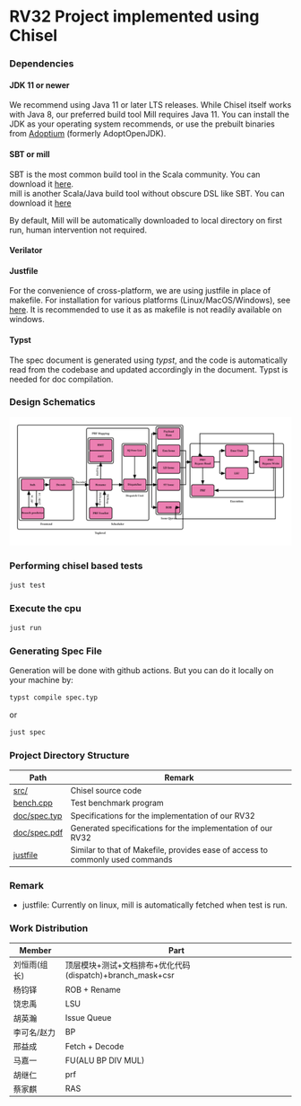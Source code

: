 RV32 Project implemented using Chisel
=======================

### Dependencies
#### JDK 11 or newer

We recommend using Java 11 or later LTS releases. While Chisel itself works with Java 8, our preferred build tool Mill requires Java 11. You can install the JDK as your operating system recommends, or use the prebuilt binaries from [Adoptium](https://adoptium.net/) (formerly AdoptOpenJDK).

#### SBT or mill

SBT is the most common build tool in the Scala community. You can download it [here](https://www.scala-sbt.org/download.html).  
mill is another Scala/Java build tool without obscure DSL like SBT. You can download it [here](https://github.com/com-lihaoyi/mill/releases)

By default, Mill will be automatically downloaded to local directory on first run, human intervention not required.

#### Verilator

#### Justfile

For the convenience of cross-platform, we are using justfile in place of makefile. For installation for various platforms (Linux/MacOS/Windows), see [here](https://github.com/casey/just). It is recommended to use it as as makefile is not readily available on windows.

#### Typst

The spec document is generated using *typst*, and the code is automatically read from the codebase and updated accordingly in the document. Typst is needed for doc compilation.

### Design Schematics
![schem](./doc/diagram.svg)

### Performing chisel based tests
```sh
just test
```

### Execute the cpu
```sh
just run
```

### Generating Spec File
Generation will be done with github actions. But you can do it locally on your machine by:
```sh
typst compile spec.typ
```
or
```sh
just spec
```

### Project Directory Structure
| Path | Remark |
|------|--------|
| [src/](./src)   |   Chisel source code |
| [bench.cpp](./bench.cpp)   |   Test benchmark program |
| [doc/spec.typ](./doc/spec.typ)   |    Specifications for the implementation of our RV32   |
| [doc/spec.pdf](./doc/spec.pdf)   |    Generated specifications for the implementation of our RV32   |
| [justfile](./justfile) | Similar to that of Makefile, provides ease of access to commonly used commands |

### Remark
+ justfile: Currently on linux, mill is automatically fetched when test is run.

### Work Distribution

| Member | Part |
|------|--------|
| 刘恒雨(组长) | 顶层模块+测试+文档排布+优化代码(dispatch)+branch_mask+csr |
| 杨钧铎 | ROB + Rename |
| 饶忠禹 | LSU |
| 胡英瀚 | Issue Queue |
| 李可名/赵力 | BP |
| 邢益成 | Fetch + Decode |
| 马嘉一 | FU(ALU BP DIV MUL) |
| 胡继仁 | prf |
| 蔡家麒 | RAS |
